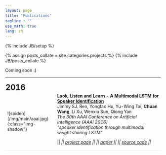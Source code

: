 ```yaml
---
layout: page
title: "Publications"
tagline : ""
use_math: true
lang: zh
---
```

{% include JB/setup %}

{% assign posts_collate = site.categories.projects %}
{% include JB/posts_collate %}

<link rel="stylesheet" href="/glyphicons/css/glyphicons.css">

<table style="width:100%">
<col width="20%">
<col width="10">
<col >


Coming soon :)


<!-- <tr height="50">
<td style="padding-left: 1px;
    padding-bottom: 3px;
    vertical-align: bottom;">
    <strong style="font-size: 25px;">2017</strong></td>
</tr> -->

<!-- <tr style="border-bottom:1pt solid #eee" >
<td markdown="1">
![videovec](/img/main/videovec.jpg){:class="img-shadow"}
</td>
<td></td>
<td markdown="1">
<div><a href="/archive/research/videovec/"><b>Video Vectorization via Tetrahedral Remeshing</b></a></div>
<div><b>Chuan Wang</b>, Jie Zhu, Yanwen Guo, Wenping Wang</div>
<div><i>IEEE Transactions on Image Processing, 2017</i></div>
<div><i>"converting a raster video into its vectorized version, with perservation of the video features"</i></div>

|| <em class="icon-home"></em> || [project page](/archive/research/videovec/) || <em class="icon-file"></em> || [paper](/archive/research/videovec/paper.pdf) || <em class="icon-film"></em> || [video demo](https://youtu.be/KmPdjB8f4ww) ||

</td> 
</tr> -->

<tr height="50">
<td style="padding-left: 1px;
    padding-bottom: 3px;
    vertical-align: bottom;">
    <strong style="font-size: 25px;">2016</strong></td>
</tr>


<tr style="border-bottom:1pt solid #eee" >
<td markdown="1">
![spiden](/img/main/aaai.jpg){:class="img-shadow"}
</td>
<td></td>
<td markdown="1">
<div><a href="/archive/research/look-listen-learn/"><b>Look, Listen and Learn - A Multimodal LSTM for Speaker Identification</b></a></div>
<div>Jimmy SJ. Ren, Yongtao Hu, Yu-Wing Tai, <b>Chuan Wang</b>, Li Xu, Wenxiu Sun, Qiong Yan</div>
<div><i>The 30th AAAI Conference on Artificial Intelligence (AAAI 2016)</i></div>
<div><i>"speaker identification through multimodal weight sharing LSTM"</i></div>

|| <em class="icon-home"/> || [project page](/archive/research/look-listen-learn/) || <em class="icon-file"/> || [paper](/archive/research/look-listen-learn/paper.pdf) || <em class="icon-github"/> || [source code](https://github.com/jimmy-ren/lstm_speaker_naming_aaai16) ||

</td> 
</tr>

<!-- <tr height="50">
<td style="padding-left: 1px;
    padding-bottom: 3px;
    vertical-align: bottom;">
    <strong style="font-size: 25px;">2015</strong></td>
</tr> -->

<!-- <tr style="border-bottom:1pt solid #eee" >
<td markdown="1">
![thesis](/img/main/hkulogo2.jpg){:class="img-shadow"}
</td>
<td></td>
<td markdown="1">
<div><b>Ph.D Thesis: Video Object Co-Segmentation and Video Vectorization</b></div>
<div><b>Chuan Wang</b></div>
<div><i>The University of Hong Kong, January 2015.</i></div>
<div><i>"a detailed version of the works in video object co-segmentation and video vectorization"</i></div>

|| <em class="icon-file"></em> || thesis || <!--[thesis](/archive/research/thesis.pdf)-->

<!-- </td> 
</tr> -->

<!-- <tr height="50">
<td style="padding-left: 1px;
    padding-bottom: 3px;
    vertical-align: bottom;">
    <strong style="font-size: 25px;">2014</strong></td>
</tr> -->

<!-- <tr style="border-bottom:1pt solid #eee" >
<td markdown="1">
![videocoseg](/img/main/videocoseg.jpg){:class="img-shadow"}
</td>
<td></td>
<td markdown="1">
<div><a href="/archive/research/videocoseg/"><b>Video Object Co-segmentation via Subspace Clustering and Quadratic Pseudo-Boolean Optimization in an MRF Framework</b></a></div>
<div><b>Chuan Wang</b>, Yanwen Guo, Jie Zhu, Linbo Wang, Wenping Wang</div>
<div><i>IEEE Transactions on Multimedia, 2014.</i></div>
<div><i>"common-foreground co-segmentation system for a group of videos"</i></div>

|| <em class="icon-home"/> || [project page](/archive/research/videocoseg/) || <em class="icon-file"/> || [paper](/archive/research/videocoseg/paper.pdf) || <em class="icon-film"/> || [video demo](https://youtu.be/vbeN6JMkuGk) ||

</td> 
</tr> -->

</table>

<style type="text/css">
td {
    border: 0.5px;
    vertical-align: center;
    text-align: left;
}
</style>
